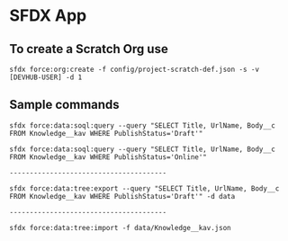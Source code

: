 # SFDX  App

## To create a Scratch Org use

`sfdx force:org:create -f config/project-scratch-def.json -s -v [DEVHUB-USER] -d 1`


## Sample commands

```
sfdx force:data:soql:query --query "SELECT Title, UrlName, Body__c FROM Knowledge__kav WHERE PublishStatus='Draft'"

sfdx force:data:soql:query --query "SELECT Title, UrlName, Body__c FROM Knowledge__kav WHERE PublishStatus='Online'"

---------------------------------------

sfdx force:data:tree:export --query "SELECT Title, UrlName, Body__c FROM Knowledge__kav WHERE PublishStatus='Draft'" -d data

---------------------------------------

sfdx force:data:tree:import -f data/Knowledge__kav.json

```

